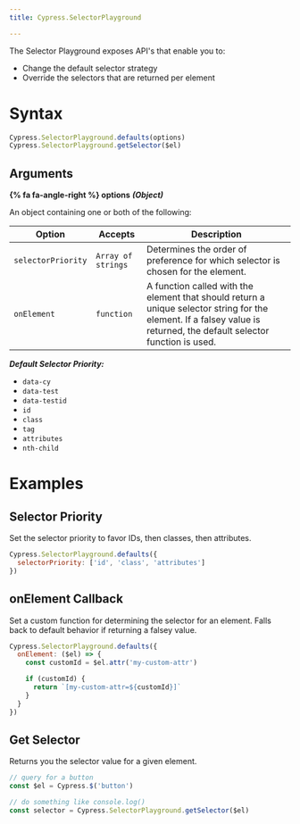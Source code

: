 ```yaml
---
title: Cypress.SelectorPlayground

---
```


The Selector Playground exposes API's that enable you to:

- Change the default selector strategy
- Override the selectors that are returned per element

# Syntax

```javascript
Cypress.SelectorPlayground.defaults(options)
Cypress.SelectorPlayground.getSelector($el)
```

## Arguments

**{% fa fa-angle-right %} options**  ***(Object)***

An object containing one or both of the following:

Option | Accepts | Description
--- | --- | ---
`selectorPriority` | `Array of strings` | Determines the order of preference for which selector is chosen for the element.
`onElement` | `function` | A function called with the element that should return a unique selector string for the element. If a falsey value is returned, the default selector function is used.

***Default Selector Priority:***

- `data-cy`
- `data-test`
- `data-testid`
- `id`
- `class`
- `tag`
- `attributes`
- `nth-child`

# Examples

## Selector Priority

Set the selector priority to favor IDs, then classes, then attributes.

```javascript
Cypress.SelectorPlayground.defaults({
  selectorPriority: ['id', 'class', 'attributes']
})
```

## onElement Callback

Set a custom function for determining the selector for an element. Falls back to default behavior if returning a falsey value.

```javascript
Cypress.SelectorPlayground.defaults({
  onElement: ($el) => {
    const customId = $el.attr('my-custom-attr')

    if (customId) {
      return `[my-custom-attr=${customId}]`
    }
  }
})
```

## Get Selector

Returns you the selector value for a given element.

```js
// query for a button
const $el = Cypress.$('button')

// do something like console.log()
const selector = Cypress.SelectorPlayground.getSelector($el)

```

